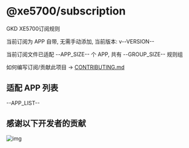 # @xe5700/subscription

GKD XE5700订阅规则

当前订阅为 APP 自带, 无需手动添加, 当前版本: v--VERSION--

当前订阅文件已适配 --APP_SIZE-- 个 APP, 共有 --GROUP_SIZE-- 规则组

如何编写订阅/贡献此项目 -> [CONTRIBUTING.md](./CONTRIBUTING.md)

## 适配 APP 列表

--APP_LIST--

## 感谢以下开发者的贡献

![img](https://contrib.rocks/image?repo=gkd-kit/subscription&_v=--VERSION--)
